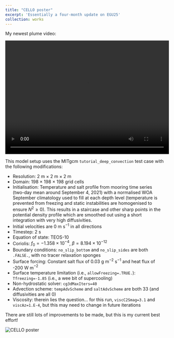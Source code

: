 ```yaml
---
title: "CELLO poster"
excerpt: 'Essentially a four-month update on EGU25'
collection: works
---
```


My newest plume video:

<video width="519" height="360" controls>
  <source src="/files/plume2D_mrb_081_T_H264_v2.mp4" type="video/mp4">
  Your browser does not support the video tag.
</video>

This model setup uses the MITgcm `tutorial_deep_convection` test case with the following modifications:
 * Resolution: $2$ m $\times$ $2$ m $\times$ $2$ m
 * Domain: $198$ $\times$ $198$ $\times$ $198$ grid cells
 * Initialisation: Temperature and salt profile from mooring time series (two-day mean around September 4, 2021) with a normalised WOA September climatology used to fill at each depth level (temperature is prevented from freezing and static instabilities are homogenised to ensure $N^2 ≥ 0$). This results in a staircase and other sharp points in the potential density profile which are smoothed out using a short integration with very high diffusivities.
 * Initial velocities are $0$ m s$^{-1}$ in all directions 
 * Timestep: $2$ s
 * Equation of state: TEOS-10
 * Coriolis: $f_0=-1.358 \times 10^{-4}$, $\beta=8.194 \times 10^{-12}$
 * Boundary conditions: `no_slip_bottom` and `no_slip_sides` are both `.FALSE.`, with no tracer relaxation sponges
 * Surface forcing: Constant salt flux of $0.03$ g m$^{-2}$ s$^{-1}$ and heat flux of -$200$ W m$^{-2}$
 * Surface temperature limitation (i.e., `allowFreezing=.TRUE.`): `Tfreezing=-1.85` (i.e., a wee bit of supercooling)
 * Non-hydrostatic solver: `cg3dMaxIters=40` 
 * Advection scheme: `tempAdvScheme` and `saltAdvScheme` are both $33$ (and diffusivities are all $0$)
 * Viscosity: therein lies the question... for this run, `viscC2Smag=3.1` and `viscAz=1.E-4`, but this may need to change in future iterations

There are still lots of improvements to be made, but this is my current best effort!

![CELLO poster](/images/Brown_CELLO_poster.png)